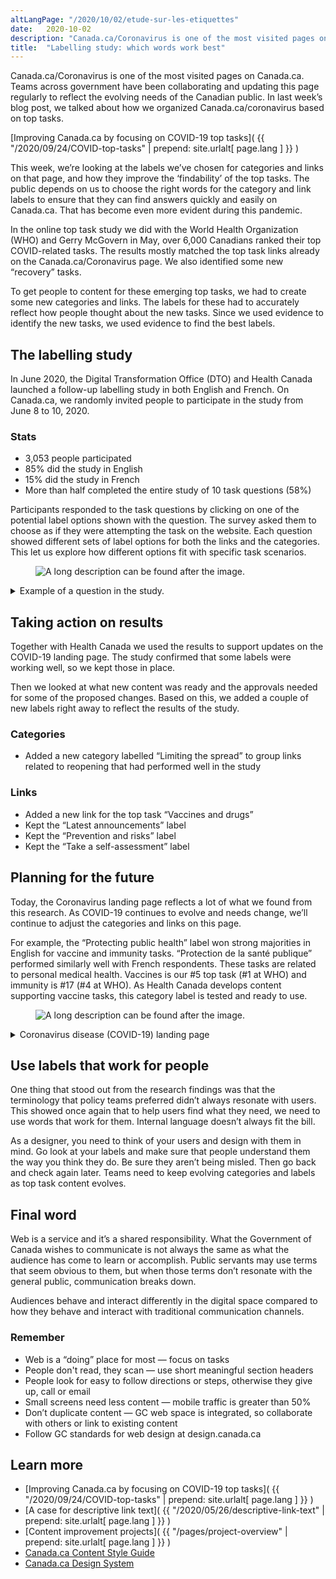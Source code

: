 ```yaml
---
altLangPage: "/2020/10/02/etude-sur-les-etiquettes"
date:   2020-10-02
description: "Canada.ca/Coronavirus is one of the most visited pages on Canada.ca. This week, we’re looking at the labels we’ve chosen for categories and links on that page, and how they improve the ‘findability’ of the top tasks."
title:  "Labelling study: which words work best"
---
```

Canada.ca/Coronavirus is one of the most visited pages on Canada.ca. Teams across government have been collaborating and updating this page regularly to reflect the evolving needs of the Canadian public. In last week’s blog post, we talked about how we organized Canada.ca/coronavirus based on top tasks.

[Improving Canada.ca by focusing on COVID-19 top tasks]( {{ "/2020/09/24/COVID-top-tasks" | prepend: site.urlalt[ page.lang ] }} )

This week, we’re looking at the labels we’ve chosen for categories and links on that page, and how they improve the ‘findability’ of the top tasks. The public depends on us to choose the right words for the category and link labels to ensure that they can find answers quickly and easily on Canada.ca. That has become even more evident during this pandemic.

In the online top task study we did with the World Health Organization (WHO) and Gerry McGovern in May, over 6,000 Canadians ranked their top COVID-related tasks. The results mostly matched the top task links already on the Canada.ca/Coronavirus page. We also identified some new “recovery” tasks.

To get people to content for these emerging top tasks, we had to create some new categories and links. The labels for these had to accurately reflect how people thought about the new tasks.  Since we used evidence to identify the new tasks, we used evidence to find the best labels.

## The labelling study

In June 2020, the Digital Transformation Office (DTO) and Health Canada launched a follow-up labelling study in both English and French. On Canada.ca, we randomly invited people to participate in the study from June 8 to 10, 2020.

### Stats
* 3,053 people participated
* 85% did the study in English
* 15% did the study in French
* More than half completed the entire study of 10 task questions (58%)

Participants responded to the task questions by clicking on one of the potential label options shown with the question. The survey asked them to choose as if they were attempting the task on the website.  Each question showed different sets of label options for both the links and the categories. This let us explore how different options fit with specific task scenarios.

<figure>
  <img class="img-responsive border" alt="A long description can be found after the image."
src="/images/label.png" >
</figure>
<details>
  <summary>Example of a question in the study.</summary>
  <p>Find: "How can my store reduce the risk of transmission of COVID-19?" Where would you click? Options include:</p>
  <ul>
    <li>Focus on&nbsp;: business</li>
    <li>Recovery strategy</li>
    <li>Limiting the spread</li>
    <li>Containing the pandemic</li>
    <li>Reopening safely</li>
    <li>Current situation</li>
  </ul>
</details>

## Taking action on results
Together with Health Canada we used the results to support updates on the COVID-19 landing page. The study confirmed that some labels were working well, so we kept those in place.

Then we looked at what new content was ready and the approvals needed for some of the proposed changes. Based on this, we added a couple of new labels right away to reflect the results of the study.

### Categories

* Added a new category labelled  “Limiting the spread” to group links related to reopening that had performed well in the study

### Links

* Added a new link for the top task “Vaccines and drugs”
* Kept the “Latest announcements” label
* Kept the “Prevention and risks” label
* Kept the “Take a self-assessment” label

## Planning for the future

Today, the Coronavirus landing page reflects a lot of what we found from this research. As COVID-19 continues to evolve and needs change, we’ll continue to adjust the categories and links on this page.

For example, the “Protecting public health” label won strong majorities in English for vaccine and immunity tasks. “Protection de la santé publique” performed similarly well with French respondents. These tasks are related to personal medical health. Vaccines is our #5 top task (#1 at WHO) and immunity is #17 (#4 at WHO). As Health Canada develops content supporting vaccine tasks,  this category label is tested and ready to use.

<figure>
  <img class="img-responsive border" alt="A long description can be found after the image."
src="/images/label-4.png" >
</figure>
<details>
  <summary>Coronavirus disease (COVID-19) landing page</summary>
  <p>Coronavirus disease (COVID-19) landing page on Canada.ca with the new bands. Labels include: Choosing to wear a non-medical mask, Current situation, Financial support, Your health, Limiting the spread, Travel and immigration, How you can help, Focus on.</p>
</details>

## Use labels that work for people

One thing that stood out from the research findings was that the terminology that policy teams preferred didn’t always resonate with users. This showed once again that to help users find what they need, we need to use words that work for them. Internal language doesn’t always fit the bill.

As a designer, you need to think of your users and design with them in mind. Go look at your labels and make sure that people understand them the way you think they do. Be sure they aren’t being misled. Then go back and check again later. Teams need to keep evolving categories and labels as top task content evolves.

## Final word

Web is a service and it’s a shared responsibility. What the Government of Canada wishes to communicate is not always the same as what the audience has come to learn or accomplish. Public servants may use terms that seem obvious to them, but when those terms don’t resonate with the general public, communication breaks down.

Audiences behave and interact differently in the digital space compared to how they behave and interact with traditional communication channels.

### Remember

* Web is a “doing” place for most — focus on tasks
* People don't read, they scan — use short meaningful section headers
* People look for easy to follow directions or steps, otherwise they give up, call or email
* Small screens need less content — mobile traffic is greater than 50%
* Don’t duplicate content — GC web space is integrated, so collaborate with others or link to existing content
* Follow GC standards for web design at design.canada.ca

## Learn more

* [Improving Canada.ca by focusing on COVID-19 top tasks]( {{ "/2020/09/24/COVID-top-tasks" | prepend: site.urlalt[ page.lang ] }} )
* [A case for descriptive link text]( {{ "/2020/05/26/descriptive-link-text" | prepend: site.urlalt[ page.lang ] }} )
* [Content improvement projects]( {{ "/pages/project-overview" | prepend: site.urlalt[ page.lang ] }} )
* [Canada.ca Content Style Guide](https://www.canada.ca/en/treasury-board-secretariat/services/government-communications/canada-content-style-guide.html)
* [Canada.ca Design System](https://www.canada.ca/en/government/about/design-system.html)


